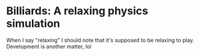 # Billiards: A relaxing physics simulation

When I say "relaxing" I should note that it's supposed to be relaxing to play. Development is another matter, lol
